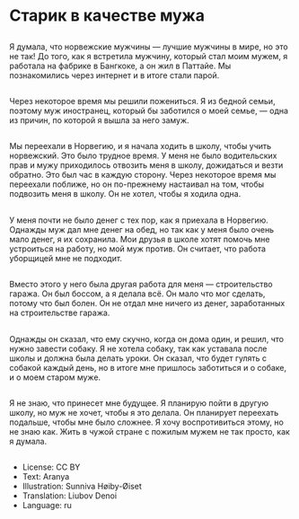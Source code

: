 # Старик в качестве мужа

##
Я думала, что норвежские мужчины — лучшие мужчины в мире, но это не так! До того, как я встретила мужчину, который стал моим мужем, я работала на фабрике в Бангкоке, а он жил в Паттайе. Мы познакомились через интернет и в итоге стали парой.

##
Через некоторое время мы решили пожениться. Я из бедной семьи, поэтому муж иностранец, который бы заботился о моей семье, — одна из причин, по которой я вышла за него замуж.

##
Мы переехали в Норвегию, и я начала ходить в школу, чтобы учить норвежский. Это было трудное время. У меня не было водительских прав и мужу приходилось отвозить меня в школу, дожидаться и везти обратно. Это был час в каждую сторону. Через некоторое время мы переехали поближе, но он по-прежнему настаивал на том, чтобы подвозить меня в школу. Он не хотел, чтобы я ходила одна.

##
У меня почти не было денег с тех пор, как я приехала в Норвегию. Однажды муж дал мне денег на обед, но так как у меня было очень мало денег, я их сохранила. Мои друзья в школе хотят помочь мне устроиться на работу, но мой муж против. Он считает, что работа уборщицей мне не подходит.

##
Вместо этого у него была другая работа для меня — строительство гаража. Он был боссом, а я делала всё. Он мало что мог сделать, потому что был болен. Он не отдал мне ничего из денег, заработанных на строительстве гаража.

##
Однажды он сказал, что ему скучно, когда он дома один, и решил, что нужно завести собаку. Я не хотела собаку, так как уставала после школы и должна была делать уроки. Он сказал, что будет гулять с собакой каждый день, но в итоге мне пришлось заботиться и о собаке, и о моем старом муже.

##
Я не знаю, что принесет мне будущее. Я планирую пойти в другую школу, но муж не хочет, чтобы я это делала. Он планирует переехать подальше, чтобы мне было сложнее. Я хочу воспротивиться этому, но не знаю как. Жить в чужой стране с пожилым мужем не так просто, как я думала.

##
* License: CC BY
* Text: Aranya
* Illustration: Sunniva Høiby-Øiset
* Translation: Liubov Denoi
* Language: ru

